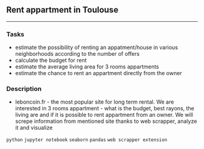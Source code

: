 ## Rent appartment in Toulouse
	
<hr>

### Tasks
- estimate the possibility of renting an appatment/house in various neighborhoods according to the number of offers
- calculate the budget for rent
- estimate the average living area for 3 rooms appartments
- estimate the chance to rent an appartment directly from the owner

### Description
- leboncoin.fr - the most popular site for long term rental. We are interested in 3 rooms appartment - what is the budget, best rayons, the living are and if it is possible to rent appartment from an owner. We will screpe information from mentioned site thanks to web scrapper, analyze it and visualize

`python` `jupyter notebook` `seaborn` `pandas` `web scrapper extension`

